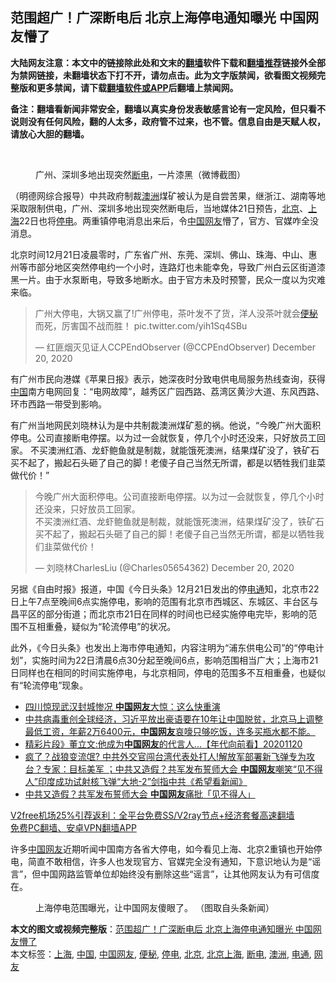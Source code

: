  <h2>范围超广！广深断电后 北京上海停电通知曝光 中国网友懵了</h2> <p class="notice"><b>大陆网友注意：本文中的链接除此处和文末的<a href="https://github.com/bannedbook/fanqiang" >翻墙</a>软件下载和<a href="https://github.com/killgcd/justmysocks/blob/master/README.md">翻墙推荐</a>链接外全部为禁网链接，未翻墙状态下打不开，请勿点击。此为文字版禁闻，欲看图文视频完整版和更多禁闻，请下载<a href="https://github.com/bannedbook/fanqiang">翻墙软件或APP</a>后翻墙上禁闻网。</p><p>备注：翻墙看新闻非常安全，翻墙以真实身份发表敏感言论有一定风险，但只看不说则没有任何风险，翻的人太多，政府管不过来，也不管。信息自由是天赋人权，请放心大胆的翻墙。</b></p>  <div class="entry"> <br /> <figure><figcaption class="wp-caption-text">广州、深圳多地出现突然<a href="https://www.bannedbook.org/bnews/tag/%E6%96%AD%E7%94%B5/" class="st_tag internal_tag" rel="tag" title="标签 断电 下的日志">断电</a>，一片漆黑（微博截图）</figcaption></figure> <p>（明德网综合报导）中共政府制裁<a href="https://www.bannedbook.org/bnews/tag/%e6%be%b3%e6%b4%b2/" class="st_tag internal_tag" rel="tag" title="标签 澳洲 下的日志">澳洲</a>煤矿被认为是自尝苦果，继浙江、湖南等地采取限制供电，广州、深圳多地出现突然断电后，当地媒体21日预告，<a href="https://www.bannedbook.org/bnews/tag/%e5%8c%97%e4%ba%ac/" class="st_tag internal_tag" rel="tag" title="标签 北京 下的日志">北京</a>、<a href="https://www.bannedbook.org/bnews/tag/%e4%b8%8a%e6%b5%b7/" class="st_tag internal_tag" rel="tag" title="标签 上海 下的日志">上海</a>22日也将<a href="https://www.bannedbook.org/bnews/tag/%E5%81%9C%E7%94%B5/" class="st_tag internal_tag" rel="tag" title="标签 停电 下的日志">停电</a>。两重镇停电消息出来后，令<span class='wp_keywordlink_affiliate'><a href="https://www.bannedbook.org/" title="中国" target="_blank">中国</a></span><a href="https://www.bannedbook.org/bnews/tag/%e7%bd%91%e5%8f%8b/" class="st_tag internal_tag" rel="tag" title="标签 网友 下的日志">网友</a>懵了，官方、官媒咋全没消息。</p> <p>北京时间12月21日凌晨零时，广东省广州、东莞、深圳、佛山、珠海、中山、惠州等市部分地区突然停电约一个小时，连路灯也未能幸免，导致广州白云区街道漆黑一片。由于水泵断电，导致多地断水。由于官方未及时预警，民众一度以为灾难来临。</p> <blockquote class="twitter-tweet" data-width="550" data-dnt="true"> <p>广州大停电，大锅又赢了!广州停电，茶叶发不了货，洋人没茶叶就会<a href="https://www.bannedbook.org/bnews/tag/%e4%be%bf%e7%a7%98/" class="st_tag internal_tag" rel="tag" title="标签 便秘 下的日志">便秘</a>而死，厉害国不战而胜！ pic.twitter.com/yih1Sq4SBu</p>  <p>&mdash; 红匪烟灭见证人CCPEndObserver (@CCPEndObserver) December 20, 2020</p> </blockquote> <p>有广州市民向港媒《苹果日报》表示，她深夜时分致电供电局服务热线查询，获得<a href="https://www.bannedbook.org/bnews/tag/%E4%B8%AD%E5%9B%BD/" class="st_tag internal_tag" rel="tag" title="标签 中国 下的日志">中国</a>南方电网回复：“电网故障”，越秀区广园西路、荔湾区黄沙大道、东风西路、环市西路一带受到影响。</p> <p>有广州当地网民刘晓林认为是中共制裁澳洲煤矿惹的祸。他说，“今晚广州大面积停电。公司直接断电停摆。以为过一会就恢复，停几个小时还没来，只好放员工回家。 不买澳洲红酒、龙虾鲍鱼就是制裁，就能饿死澳洲，结果煤矿没了，铁矿石买不起了，搬起石头砸了自己的脚！老傻子自己当然无所谓，都是以牺牲我们韭菜做代价！”</p>  <blockquote class="twitter-tweet" data-width="550" data-dnt="true"> <p>今晚广州大面积停电。公司直接断电停摆。以为过一会就恢复，停几个小时还没来，只好放员工回家。<br />不买澳洲红酒、龙虾鲍鱼就是制裁，就能饿死澳洲，结果煤矿没了，铁矿石买不起了，搬起石头砸了自己的脚！老傻子自己当然无所谓，都是以牺牲我们韭菜做代价！</p> <p>&mdash; 刘晓林CharlesLiu (@Charles05654362) December 20, 2020</p> </blockquote> <p>另据《自由时报》报道，中国《今日头条》12月21日发出的停<a href="https://www.bannedbook.org/bnews/tag/%E7%94%B5%E9%80%9A/" class="st_tag internal_tag" rel="tag" title="标签 电通 下的日志">电通</a>知，北京市22日上午7点至晚间6点实施停电，影响的范围有北京市西城区、东城区、丰台区与昌平区的部分街道；而北京市21日在同样的时间也已经实施停电完毕，影响的范围不互相重叠，疑似为“轮流停电”的状况。</p>  <p>此外，《今日头条》也发出上海市停电通知，内容注明为“浦东供电公司”的“停电计划”，实施时间为22日清晨6点30分起至晚间6点，影响范围相当广大；上海市21日同样也在相同的时间实施停电，与北京相同，停电的范围多不互相重叠，也疑似有“轮流停电”现象。</p> <ul class='op-related-articles' title='相关阅读'> <li><a href='https://www.bannedbook.org/bnews/worldnews/20201214/1447243.html' target='_blank'>四川惊现武汉封城惨况 <b>中国网友</b>大惊：这么快重演</a></li> <li><a href='https://www.bannedbook.org/bnews/bannedvideo/20201126/1437421.html' target='_blank'>中共病毒重创全球经济，习近平放出豪语要在10年让中国脱贫，北京马上调整最低工资，年薪2万6400元，<b>中国网友</b>哀嚎只够吃饭，连多买瓶水都不能。</a></li> <li><a href='https://www.bannedbook.org/bnews/taiwannews/20201120/1434303.html' target='_blank'>精彩片段》董立文:他成为<b>中国网友</b>的代言人...【年代向前看】20201120</a></li> <li><a href='https://www.bannedbook.org/bnews/bannedvideo/20201020/1416989.html' target='_blank'>疯了？战狼变流氓? 中共外交官闯台湾代表处打人!解放军部署新飞弹专为攻台？专家：目标美军 ；中共又造假？共军发布誓师大会 <b>中国网友</b>嘲笑“见不得人”印度成功试射核飞弹“大地-2”剑指中共《希望看新闻》</a></li> <li><a href='https://www.bannedbook.org/bnews/cbnews/20201019/1416334.html' target='_blank'>中共又造假？共军发布誓师大会 <b>中国网友</b>痛批「见不得人」</a></li> </ul> <p class="texttj"> <a href="https://www.bannedbook.org/forum23/topic22702.html" target="_blank">V2free机场25%引荐返利：全平台免费SS/V2ray节点+经济套餐高速翻墙</a><br/> <a href="https://github.com/bannedbook/fanqiang/wiki/%E7%A6%81%E9%97%BB%E7%BD%91%E5%AE%89%E5%8D%93%E7%BF%BB%E5%A2%99%E6%96%B0%E9%97%BBAPP" target="_blank">免费PC翻墙、安卓VPN翻墙APP</a></p><p>许多<a href="https://www.bannedbook.org/bnews/tag/%E4%B8%AD%E5%9B%BD%E7%BD%91%E5%8F%8B/" class="st_tag internal_tag" rel="tag" title="标签 中国网友 下的日志">中国网友</a>近期听闻中国南方各省大停电，如今看见上海、北京2重镇也开始停电，简直不敢相信，许多人也发现官方、官媒完全没有通知，下意识地认为是“谣言”，但中国网路监管单位却始终没有删除这些“谣言”，让其他网友认为有可信度在。</p> <figure style="width: 800px" class="wp-caption alignnone"><figcaption class="wp-caption-text">上海停电范围曝光，让中国网友傻眼了。 （图取自头条新闻）</figcaption></figure> </p> <a name='sharetosocial'></a>       <div><b>本文的图文或视频完整版</b>：<a href='https://www.bannedbook.org/bnews/comments/20201222/1452494.html'>范围超广！广深断电后 北京上海停电通知曝光 中国网友懵了</a></div>  </div><!--END ENTRY--> <div class="postfooter"> <div>本文标签：<a href="https://www.bannedbook.org/bnews/tag/%e4%b8%8a%e6%b5%b7/" rel="tag">上海</a>, <a href="https://www.bannedbook.org/bnews/tag/%E4%B8%AD%E5%9B%BD/" rel="tag">中国</a>, <a href="https://www.bannedbook.org/bnews/tag/%E4%B8%AD%E5%9B%BD%E7%BD%91%E5%8F%8B/" rel="tag">中国网友</a>, <a href="https://www.bannedbook.org/bnews/tag/%e4%be%bf%e7%a7%98/" rel="tag">便秘</a>, <a href="https://www.bannedbook.org/bnews/tag/%E5%81%9C%E7%94%B5/" rel="tag">停电</a>, <a href="https://www.bannedbook.org/bnews/tag/%e5%8c%97%e4%ba%ac/" rel="tag">北京</a>, <a href="https://www.bannedbook.org/bnews/tag/%E5%8C%97%E4%BA%AC%E4%B8%8A%E6%B5%B7/" rel="tag">北京上海</a>, <a href="https://www.bannedbook.org/bnews/tag/%E6%96%AD%E7%94%B5/" rel="tag">断电</a>, <a href="https://www.bannedbook.org/bnews/tag/%e6%be%b3%e6%b4%b2/" rel="tag">澳洲</a>, <a href="https://www.bannedbook.org/bnews/tag/%E7%94%B5%E9%80%9A/" rel="tag">电通</a>, <a href="https://www.bannedbook.org/bnews/tag/%e7%bd%91%e5%8f%8b/" rel="tag">网友</a></div>  </div><!--END POSTFOOTER--> 
